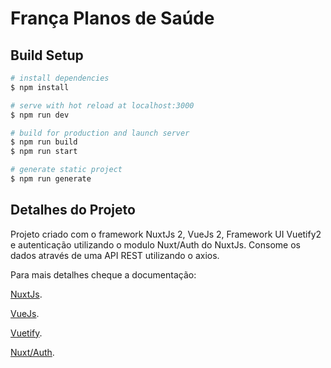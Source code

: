 # França Planos de Saúde

## Build Setup

```bash
# install dependencies
$ npm install

# serve with hot reload at localhost:3000
$ npm run dev

# build for production and launch server
$ npm run build
$ npm run start

# generate static project
$ npm run generate
```


## Detalhes do Projeto
Projeto criado com o framework NuxtJs 2, VueJs 2, Framework UI Vuetify2 e autenticação utilizando o modulo Nuxt/Auth do NuxtJs. Consome os dados através de uma API REST utilizando o axios.

Para mais detalhes cheque a documentação:

[NuxtJs](https://nuxtjs.org).

[VueJs](https://v2.vuejs.org).

[Vuetify](https://v2.vuetifyjs.com/en).

[Nuxt/Auth](https://auth.nuxtjs.org).


